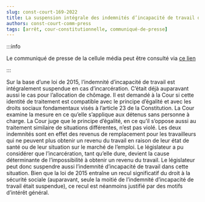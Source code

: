 ```yaml
---   
slug: const-court-169-2022
title: La suspension intégrale des indemnités d’incapacité de travail d’un détenu sans personne à charge est constitutionnelle
authors: const-court-comm-press
tags: [arrêt, cour-constitutionnelle, communiqué-de-presse]
---
```


:::info

Le communiqué de presse de la cellule média peut être consulté via [ce lien](https://www.const-court.be/public/f/2022/2022-169f-info.pdf) 

:::

Sur la base d’une loi de 2015, l’indemnité d’incapacité de travail est intégralement suspendue en cas d’incarcération. C’était déjà auparavant aussi le cas pour l’allocation de chômage. Il est demandé à la Cour si cette identité de traitement est compatible avec le principe d’égalité et avec les droits sociaux fondamentaux visés à l’article 23 de la Constitution.La Cour examine la mesure en ce qu’elle s’applique aux détenus sans personne à charge. La Cour juge que le principe d’égalité, en ce qu’il s’oppose aussi au traitement similaire de situations différentes, n’est pas violé. Les deux indemnités sont en effet des revenus de remplacement pour les travailleurs qui ne peuvent plus obtenir un revenu du travail en raison de leur état de santé ou de leur situation sur le marché de l’emploi. Le législateur a pu considérer que l’incarcération, tant qu’elle dure, devient la cause déterminante de l’impossibilité à obtenir un revenu du travail. Le législateur peut donc suspendre aussi l’indemnité d’incapacité de travail dans cette situation. Bien que la loi de 2015 entraîne un recul significatif du droit à la sécurité sociale (auparavant, seule la moitié de l’indemnité d’incapacité de travail était suspendue), ce recul est néanmoins justifié par des motifs d’intérêt général.
